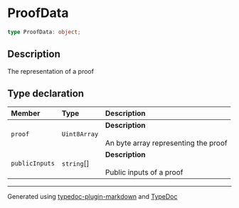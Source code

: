 # ProofData

```ts
type ProofData: object;
```

## Description

The representation of a proof

## Type declaration

| Member | Type | Description |
| :------ | :------ | :------ |
| `proof` | `Uint8Array` | **Description**<br /><br />An byte array representing the proof |
| `publicInputs` | `string`[] | **Description**<br /><br />Public inputs of a proof |

***

Generated using [typedoc-plugin-markdown](https://www.npmjs.com/package/typedoc-plugin-markdown) and [TypeDoc](https://typedoc.org/)
